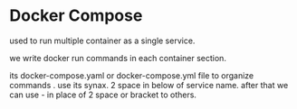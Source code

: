 # Docker Compose

used to run multiple container as a single service.

we write docker run commands in each container section.

its docker-compose.yaml or docker-compose.yml file to organize commands . use its synax. 2 space in below of service name. after that we can use - in place of 2 space or bracket to others.






















